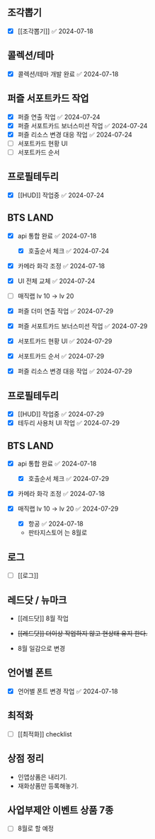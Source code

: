 
## 조각뽑기
- [x] [[조각뽑기]] ✅ 2024-07-18


## 콜렉션/테마
- [x] 콜렉션/테마 개발 완료 ✅ 2024-07-18


## 퍼즐 서포트카드 작업 

- [x] 퍼즐 연출 작업 ✅ 2024-07-24
- [x] 퍼즐 서포트카드 보너스미션 작업 ✅ 2024-07-24
- [x] 퍼즐 리소스 변경 대응 작업 ✅ 2024-07-24
- [ ] 서포트카드 현황 UI
- [ ] 서포트카드 순서

## 프로필테두리
- [x] [[HUD]]  작업중 ✅ 2024-07-24

## BTS LAND
- [x] api 통합 완료 ✅ 2024-07-18
	- [x] 호출순서 체크 ✅ 2024-07-24
- [x] 카메라 화각 조정 ✅ 2024-07-18
- [x] UI 전체 교체 ✅ 2024-07-24
- [ ] 매직랩 lv 10 -> lv 20 

- [x] 퍼즐 더미 연출 작업 ✅ 2024-07-29
- [x] 퍼즐 서포트카드 보너스미션 작업 ✅ 2024-07-29
- [x] 서포트카드 현황 UI ✅ 2024-07-29
- [x] 서포트카드 순서 ✅ 2024-07-29
- [x] 퍼즐 리소스 변경 대응 작업 ✅ 2024-07-29

## 프로필테두리
- [x] [[HUD]]  작업중 ✅ 2024-07-29 
- [x] 테두리 사용처 UI 작업 ✅ 2024-07-29

## BTS LAND
- [x] api 통합 완료 ✅ 2024-07-18
	- [x] 호출순서 체크 ✅ 2024-07-29
- [x] 카메라 화각 조정 ✅ 2024-07-18
- [x] 매직랩 lv 10 -> lv 20 ✅ 2024-07-29

	- [x] 항공 ✅ 2024-07-18
	- 판타지스토어 는 8월로 

## 로그
- [ ]  [[로그]] 


## 레드닷 / 뉴마크 

 - [[레드닷]]  8월 작업

 - ~~[[레드닷]] 더이상 작업하지 않고 현상태 유지 한다.~~ 
 - 8월 일감으로 변경



## 언어별 폰트
- [x] 언어별 폰트 변경 작업 ✅ 2024-07-18


## 최적화
- [ ] [[최적화]] checklist










## 상점 정리 
 - 인앱상품은 내리기. 
 - 재화상품만 등록해놓기.
## 사업부제안 이벤트 상품 7종
- [ ]  8월로 할 예정